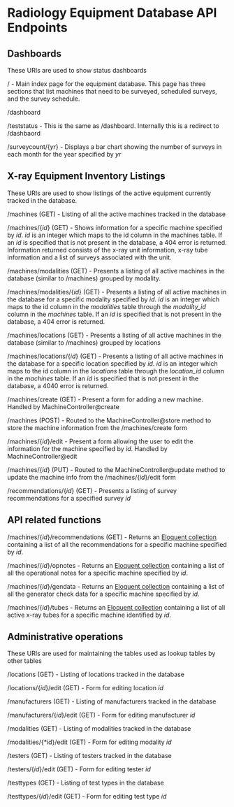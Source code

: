 # Radiology Equipment Database API Endpoints

## Dashboards
These URIs are used to show status dashboards

/ - Main index page for the equipment database. This page has three sections that list machines that need to be surveyed, scheduled surveys, and the survey schedule.

/dashboard

/teststatus - This is the same as /dashboard. Internally this is a redirect to /dashbaord

/surveycount/{*yr*} - Displays a bar chart showing the number of surveys in each month for the year specified by *yr*

## X-ray Equipment Inventory Listings
These URIs are used to show listings of the active equipment currently tracked in the database.

/machines (GET) - Listing of all the active machines tracked in the database

/machines/{*id*} (GET) - Shows information for a specific machine specified by *id*. *id* is an integer which maps to the id column in the machines table. If an *id* is specified that is not present in the database, a 404 error is returned. Information returned consists of the x-ray unit information, x-ray tube information and a list of surveys associated with the unit.

/machines/modalities (GET) - Presents a listing of all active machines in the database (similar to /machines) grouped by modality.

/machines/modalities/{*id*} (GET) - Presents a listing of all active machines in the database for a specific modality specified by *id*. *id* is an integer which maps to the id column in the *modalities* table through the *modality_id* column in the *machines* table. If an *id* is specified that is not present in the database, a 404 error is returned.

/machines/locations (GET) - Presents a listing of all active machines in the database (similar to /machines) grouped by locations

/machines/locations/{*id*} (GET) - Presents a listing of all active machines in the database for a specific location specified by *id*. *id* is an integer which maps to the id column in the *locations* table through the *location_id* column in the *machines* table. If an *id* is specified that is not present in the database, a 4040 error is returned.

/machines/create (GET) - Present a form for adding a new machine. Handled by MachineController@create

/machines (POST) - Routed to the MachineController@store method to store the machine information from the /machines/create form

/machines/{*id*}/edit - Present a form allowing the user to edit the information for the machine specified by *id*. Handled by MachineController@edit

/machines/{*id*} (PUT) - Routed to the MachineController@update method to update the machine info from the /machines/{*id*}/edit form

/recommendations/{*id*} (GET) - Presents a listing of survey recommendations for a specified survey *id*

## API related functions
/machines/{*id*}/recommendations (GET) - Returns an [Eloquent collection](https://laravel.com/docs/5.3/eloquent-collections) containing a list of all the recommendations for a specific machine specified by *id*.

/machines/{*id*}/opnotes - Returns an [Eloquent collection](https://laravel.com/docs/5.3/eloquent-collections) containing a list of all the operational notes for a specific machine specified by *id*.

/machines/{*id*}/gendata - Returns an [Eloquent collection](https://laravel.com/docs/5.3/eloquent-collections) containing a list of all the generator check data for a specific machine specified by *id*.

/machines/{*id*}/tubes - Returns an [Eloquent collection](https://laravel.com/docs/5.3/eloquent-collections) containing a list of all active x-ray tubes for a specific machine identified by *id*.

## Administrative operations
These URIs are used for maintaining the tables used as lookup tables by other tables

/locations (GET) - Listing of locations tracked in the database

/locations/{*id*}/edit (GET) - Form for editing location *id*

/manufacturers (GET) - Listing of manufacturers tracked in the database

/manufacturers/{*id*}/edit (GET) - Form for editing manufacturer *id*

/modalities (GET) - Listing of modalities tracked in the database

/modalities/{*id}/edit (GET) - Form for editing modality *id*

/testers (GET) - Listing of testers tracked in the database

/testers/{*id*}/edit (GET) - Form for editing tester *id*

/testtypes (GET) - Listing of test types in the database

/testtypes/{*id*}/edit (GET) - Form for editing test type *id*
